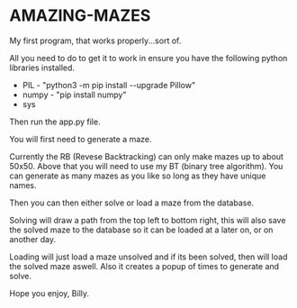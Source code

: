# AMAZING-MAZES
My first program, that works properly...sort of.

All you need to do to get it to work in ensure you have the following python libraries installed.

- PIL - "python3 -m pip install --upgrade Pillow"
- numpy -  "pip install numpy"
- sys

Then run the app.py file. 

You will first need to generate a maze. 

Currently the RB (Revese Backtracking) can only make mazes up to about 50x50. Above that you will need to use my BT (binary tree algorithm). You can generate as many mazes as you like so long as they have unique names.

Then you can then either solve or load a maze from the database.

Solving will draw a path from the top left to bottom right, this will also save the solved maze to the database so it can be loaded at a later on, or on another day.

Loading will just load a maze unsolved and if its been solved, then will load the solved maze aswell. Also it creates a popup of times to generate and solve.

Hope you enjoy, Billy.

